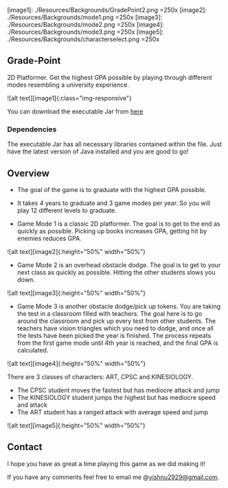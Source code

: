 [//]: # (Image References)

[image1]: ./Resources/Backgrounds/GradePoint2.png =250x
[image2]: ./Resources/Backgrounds/mode1.png  =250x
[image3]: ./Resources/Backgrounds/mode2.png =250x
[image4]: ./Resources/Backgrounds/mode3.png =250x
[image5]: ./Resources/Backgrounds/characterselect.png =250x

## Grade-Point
2D Platformer. Get the highest GPA possible by playing through different modes resembling a university experience.

![alt text][image1]{:class="img-responsive"}

You can download the executable Jar from [here](http://www.vishnuraj.ca/GradePoint.jar)


### Dependencies
The executable Jar has all necessary libraries contained within the file. Just have the latest version of Java installed and you are good to go!

Overview
---
* The goal of the game is to graduate with the highest GPA possible.

* It takes 4 years to graduate and 3 game modes per year. So you will play 12 different levels to graduate.

* Game Mode 1 is a classic 2D platformer. The goal is to get to the end as quickly as possible.
Picking up books increases GPA, getting hit by enemies reduces GPA.

![alt text][image2]{:height="50%" width="50%"}

* Game Mode 2 is an overhead obstacle dodge. The goal is to get to your next class as quickly as possible.
Hitting the other students slows you down.

![alt text][image3]{:height="50%" width="50%"}

* Game Mode 3 is another obstacle dodge/pick up tokens. You are taking the test in a classroom filled with teachers.
The goal here is to go around the classroom and pick up every test from other students. The teachers have vision triangles which 
you need to dodge, and once all the tests have been picked the year is finished. The process repeats from the first game mode until
4th year is reached, and the final GPA is calculated.

![alt text][image4]{:height="50%" width="50%"}

There are 3 classes of characters: ART, CPSC and KINESIOLOGY. 
* The CPSC student moves the fastest but has mediocre attack and jump
* The KINESIOLOGY student jumps the highest but has mediocre speed and attack
* The ART student has a ranged attack with average speed and jump

![alt text][image5]{:height="50%" width="50%"}

Contact
---
I hope you have as great a time playing this game as we did making it!

If you have any comments feel free to email me @vishnu2929@gmail.com.
